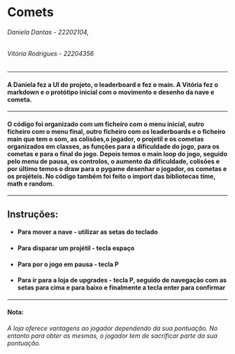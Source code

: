 # Comets

###### Daniela Dantas - 22202104,
###### Vitória Rodrigues - 22204356
---
#### A Daniela fez a UI do projeto, o leaderboard e fez o main. A Vitória fez o markdown e o protótipo inicial com o movimento e desenho da nave e cometa.
---
#### O código foi organizado com um ficheiro com o menu inicial, outro ficheiro com o menu final, outro ficheiro com os leaderboards e o ficheiro main que tem o som, as colisões,o jogador, o projetil e os cometas organizados em classes, as funções para a dificuldade do jogo, para os cometas e para o final do jogo. Depois temos o main loop do jogo, seguido pelo menu de pausa, os controlos, o aumento da dificuldade, colisões e por último temos o draw para o pygame desenhar o jogador, os cometas e os projéteis. No código também foi feito o import das bibliotecas time, math e random. 
---
## Instruções:
* #### Para mover a nave - utilizar as setas do teclado
* #### Para disparar um projétil - tecla espaço
* #### Para por o jogo em pausa - tecla P
* #### Para ir para a loja de upgrades - tecla P, seguido de navegação com as setas para cima e para baixo e finalmente a tecla enter para confirmar
---
#### Nota:
###### A loja oferece vantagens ao jogador dependendo da sua pontuação. No entanto para obter as mesmas, o jogador tem de sacrificar parte da sua pontuação.
